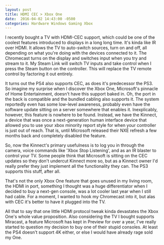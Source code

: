 ```yaml
---
layout: post
title: HDMI CEC > Xbox One
date:  2016-04-02 14:43:00 -0500
categories: Hardware Windows Gaming Xbox
---
```

I recently bought a TV with HDMI-CEC support, which could be one of the coolest features introduced to displays in a long long time. It's kinda like IR over HDMI. It allows the TV to auto-switch sources, turn on and off, all depending on what you're doing with the devices connected to it. The Chromecast turns on the display and switches input when you try and stream to it. My Steam Link will switch TV inputs and take control when I press the Steam button on the controller. This will replace the TV remote control by factoring it out entirely. 

It turns out the PS4 also supports CEC, as does it's predecessor the PS3. So imagine my surprise when I discover the Xbox One, Microsoft's  pinnacle of Home Entertainment, doesn't have this support baked in. Oh, the port in the back is compatible and the bundled cabling also supports it. The system reportedly even has some low-level awareness, probably even have the software update sitting on a server somewhere that enables it. Inexplicably, however, this feature is nowhere to be found. Instead, we have the Kinnect, a device that was once a next-generation human interface device that allowed you to use your xbox minority report style for when your controller is just out of reach. That is, until Microsoft released their NXE refresh a few months back and completely disabled the feature. 

So, now the Kinnect's primary usefulness is to log you in through the camera, voice commands like 'Xbox Stop Listening', and as an IR blaster to control your TV. Some people think that Microsoft is sitting on the CEC updates so they don't undercut Kinnect more so, but as a Kinnect owner I'd really prefer they just implement all the functionality they can. The PS3 supports this stuff, after all. 

That's not the only Xbox One feature that goes unused in my living room, the HDMI in port, something I thought was a huge differentiator when I decided to buy a next-gen console, was a lot cooler last year when I still had cable. For a moment, I wanted to hook my Chromecast into it, but alas with CEC it's better to have it plugged into the TV. 

All that to say that one little HDMI protocol tweak kinda devastates the Xbox One's whole value proposition. Also considering the TV I bought supports Miracast, a feature Microsoft has kept in Preview for over a year, I've really started to question my decision to buy one of their stupid consoles. At least the PS4 doesn't support 4K either, or else I would have already rage sold my One.
